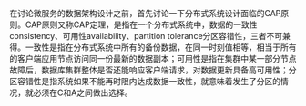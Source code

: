 在讨论微服务的数据架构设计之前，首先讨论一下分布式系统设计面临的CAP原则。CAP原则又称CAP定理，是指在一个分布式系统中，数据的一致性consistency、可用性availability、partition tolerance分区容错性，三者不可兼得。一致性是指在分布式系统中所有的备份数据，在同一时刻值相等，相当于所有的客户端应用节点访问同一份最新的数据副本；可用性是指在集群中某一部分节点故障后，数据库集群整体是否还能响应客户端请求，对数据更新具备高可用性；分区容错性是指系统如果不能再时限内达成数据一致性，就意味着发生了分区的情况，就必须在C和A之间做出选择。



